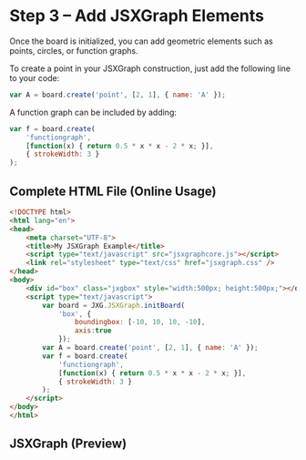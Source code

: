 # Step 3 – Add JSXGraph Elements

Once the board is initialized, you can add geometric elements such as points, circles, or function graphs. 

To create a point in your JSXGraph construction, just add the following line to your code:

```js
var A = board.create('point', [2, 1], { name: 'A' });
```

A function graph can be included by adding:

```js
var f = board.create(
    'functiongraph', 
    [function(x) { return 0.5 * x * x - 2 * x; }], 
    { strokeWidth: 3 }
);
```

## Complete HTML File (Online Usage)

```html
<!DOCTYPE html>
<html lang="en">
<head>
    <meta charset="UTF-8">
    <title>My JSXGraph Example</title>
    <script type="text/javascript" src="jsxgraphcore.js"></script>
    <link rel="stylesheet" type="text/css" href="jsxgraph.css" />
</head>
<body>
    <div id="box" class="jxgbox" style="width:500px; height:500px;"></div>
    <script type="text/javascript">
        var board = JXG.JSXGraph.initBoard(
            'box', {
                boundingbox: [-10, 10, 10, -10], 
                axis:true
            });
        var A = board.create('point', [2, 1], { name: 'A' });
        var f = board.create(
            'functiongraph', 
            [function(x) { return 0.5 * x * x - 2 * x; }],
            { strokeWidth: 3 }
        );
    </script>
</body>
</html>
```

## JSXGraph  (Preview)
